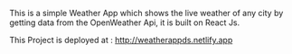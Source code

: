 This is a simple Weather App which shows the live weather of any city by getting data from the OpenWeather Api, it is built on React Js.

This Project is deployed at : http://weatherappds.netlify.app
